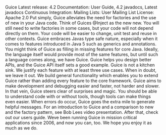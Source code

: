 Guice Latest release: 4.2 Documentation: User Guide, 4.2 javadocs, Latest javadocs Continuous Integration: Mailing Lists: User Mailing List License: Apache 2.0 Put simply, Guice alleviates the need for factories and the use of new in your Java code. Think of Guices @Inject as the new new. You will still need to write factories in some cases, but your code will not depend directly on them. Your code will be easier to change, unit test and reuse in other contexts. Guice embraces Javas type safe nature, especially when it comes to features introduced in Java 5 such as generics and annotations. You might think of Guice as filling in missing features for core Java. Ideally, the language itself would provide most of the same features, but until such a language comes along, we have Guice. Guice helps you design better APIs, and the Guice API itself sets a good example. Guice is not a kitchen sink. We justify each feature with at least three use cases. When in doubt, we leave it out. We build general functionality which enables you to extend Guice rather than adding every feature to the core framework. Guice aims to make development and debugging easier and faster, not harder and slower. In that vein, Guice steers clear of surprises and magic. You should be able to understand code with or without tools, though tools can make things even easier. When errors do occur, Guice goes the extra mile to generate helpful messages. For an introduction to Guice and a comparison to new and the factory pattern, see Bob Lees video presentation. After that, check out our users guide. Weve been running Guice in mission critical applications since 2006, and now you can, too. We hope you enjoy it as much as we do.